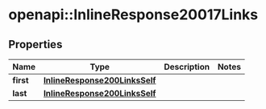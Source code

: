 # openapi::InlineResponse20017Links

## Properties
Name | Type | Description | Notes
------------ | ------------- | ------------- | -------------
**first** | [**InlineResponse200LinksSelf**](inline_response_200__links_self.md) |  | 
**last** | [**InlineResponse200LinksSelf**](inline_response_200__links_self.md) |  | 



